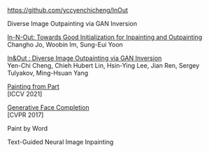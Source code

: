 https://github.com/yccyenchicheng/InOut





Diverse Image Outpainting via GAN Inversion



[In-N-Out: Towards Good Initialization for Inpainting and Outpainting](https://arxiv.org/pdf/2106.13953.pdf)  
Changho Jo, Woobin Im, Sung-Eui Yoon  



[In&Out : Diverse Image Outpainting via GAN Inversion](https://arxiv.org/pdf/2104.00675.pdf)  
Yen-Chi Cheng, Chieh Hubert Lin, Hsin-Ying Lee, Jian Ren, Sergey Tulyakov, Ming-Hsuan Yang  



[Painting from Part](https://openaccess.thecvf.com/content/ICCV2021/papers/Guo_Painting_From_Part_ICCV_2021_paper.pdf)  
[ICCV 2021]





[Generative Face Completion](https://openaccess.thecvf.com/content_cvpr_2017/papers/Li_Generative_Face_Completion_CVPR_2017_paper.pdf)  
[CVPR 2017]





Paint by Word

Text-Guided Neural Image Inpainting